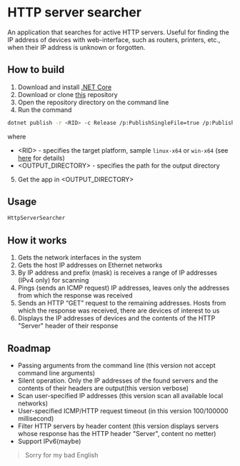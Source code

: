 # HTTP server searcher
An application that searches for active HTTP servers. Useful for finding the IP address of devices with web-interface, such as routers, printers, etc., when their IP address is unknown or forgotten.

## How to build
 1. Download and install [.NET Core]
 2. Download or clone [this](https://github.com/Viwon/HttpServerSearcher) repository
 3. Open the repository directory on the command line
 4. Run the command

```sh
dotnet publish -r <RID> -c Release /p:PublishSingleFile=true /p:PublishTrimmed=true -o <OUTPUT_DIRECTORY>
```
where 
* \<RID\> - specifies the target platform, sample ```linux-x64``` or ```win-x64``` (see [here](https://docs.microsoft.com/dotnet/core/rid-catalog) for details)
* \<OUTPUT_DIRECTORY\> - specifies the path for the output directory

 5. Get the app in \<OUTPUT_DIRECTORY\>

## Usage
```sh
HttpServerSearcher
```
## How it works
 1. Gets the network interfaces in the system
 2. Gets the host IP addresses on Ethernet networks
 3. By IP address and prefix (mask) is receives a range of IP addresses (IPv4 only) for scanning
 4. Pings (sends an ICMP request) IP addresses, leaves only the addresses from which the response was received
 5. Sends an HTTP “GET” request to the remaining addresses. Hosts from which the response was received, there are devices of interest to us
 7. Displays the IP addresses of devices and the contents of the HTTP "Server" header of their response

## Roadmap
* Passing arguments from the command line (this version not accept command line arguments)
* Silent operation. Only the IP addresses of the found servers and the contents of their headers are output(this version verbose)
* Scan user-specified IP addresses (this version scan all available local networks)
* User-specified ICMP/HTTP request timeout (in this version 100/100000 millisecond)
* Filter HTTP servers by header content (this version displays servers whose response has the HTTP header "Server", content no metter)
* Support IPv6(maybe)

> Sorry for my bad English

[.NET Core]: https://dotnet.microsoft.com/download
